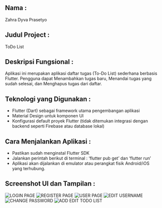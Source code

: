 ## Nama :
Zahra Dyva Prasetyo
## Judul Project :
ToDo List
## Deskripsi Fungsional :
Aplikasi ini merupakan aplikasi daftar tugas (To-Do List) sederhana berbasis Flutter. Pengguna dapat Menambahkan tugas baru, Menandai tugas yang sudah selesai, dan Menghapus tugas dari daftar.
## Teknologi yang Digunakan :
- Flutter (Dart) sebagai framework utama pengembangan aplikasi
- Material Design untuk komponen UI
- Konfigurasi default proyek Flutter (tidak ditemukan integrasi dengan backend seperti Firebase atau database lokal)
## Cara Menjalankan Aplikasi :
- Pastikan sudah menginstal Flutter SDK
- Jalankan perintah berikut di terminal : ‘flutter pub get’ dan ‘flutter run’
- Aplikasi akan dijalankan di emulator atau perangkat fisik Android/iOS yang terhubung.
## Screenshot UI dan Tampilan :
![LOGIN PAGE](https://github.com/user-attachments/assets/60e9c0e4-ce51-43b5-8e33-2a22f81b4649)
![REGISTER PAGE](https://github.com/user-attachments/assets/8c51fb7c-f8e7-4d87-bfc9-da182939f49b)
![USER PAGE](https://github.com/user-attachments/assets/5514d5a5-4a77-4681-8a1a-d401ecdd2be3)
![EDIT USERNAME](https://github.com/user-attachments/assets/605b7892-bcd6-4969-8ddd-d7e6beb1dcd4)
![CHANGE PASSWORD](https://github.com/user-attachments/assets/3992cf83-7a8f-429c-826a-1bbf2250f5d2)
![ADD   EDIT TODO LIST](https://github.com/user-attachments/assets/d2607292-b102-4ebe-8cb6-278a8bcd35d4)





